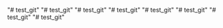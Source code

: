 "# test_git" 
"# test_git" 
"# test_git" 
"# test_git" 
"# test_git" 
"# test_git" 
"# test_git" 
"# test_git" 
